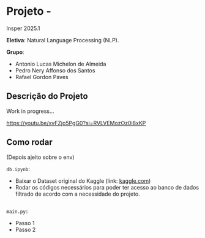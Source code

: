 # Projeto - 

Insper 2025.1

**Eletiva**: Natural Language Processing (NLP).

**Grupo**:
- Antonio Lucas Michelon de Almeida
- Pedro Nery Affonso dos Santos
- Rafael Gordon Paves

## Descrição do Projeto

Work in progress...

https://youtu.be/xvFZjo5PgG0?si=RVLVEMozOz0i8xKP

## Como rodar

(Depois ajeito sobre o env)

`db.ipynb`:
- Baixar o Dataset original do Kaggle (link: [kaggle.com](https://www.kaggle.com/datasets/carlosgdcj/genius-song-lyrics-with-language-information/data?select=song_lyrics.csv))
- Rodar os códigos necessários para poder ter acesso ao banco de dados filtrado de acordo com a necessidade do projeto.

\
``main.py:``
- Passo 1
- Passo 2